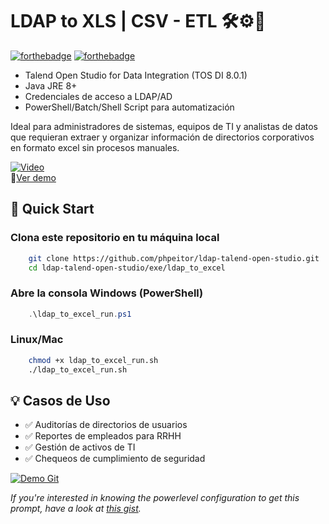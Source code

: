 # LDAP to XLS | CSV - ETL 🛠⚙️🔐
[![forthebadge](http://forthebadge.com/images/badges/made-with-java.svg)](https://www.linkedin.com/in/drphp/)
[![forthebadge](http://forthebadge.com/images/badges/built-with-love.svg)](https://www.linkedin.com/in/drphp/)

* Talend Open Studio for Data Integration (TOS DI 8.0.1)
* Java JRE 8+
* Credenciales de acceso a LDAP/AD
* PowerShell/Batch/Shell Script para automatización

Ideal para administradores de sistemas, equipos de TI y analistas de datos que requieran extraer y organizar información de directorios corporativos en formato excel sin procesos manuales.

[![Video](https://img.youtube.com/vi/TF7_l2JltMc/0.jpg)](https://www.youtube.com/watch?v=TF7_l2JltMc)  
🎥[Ver demo](https://www.youtube.com/watch?v=TF7_l2JltMc)

## 🚀 Quick Start
### **Clona este repositorio en tu máquina local**
```bash
    git clone https://github.com/phpeitor/ldap-talend-open-studio.git
    cd ldap-talend-open-studio/exe/ldap_to_excel
```

### **Abre la consola Windows (PowerShell)**
```powershell
    .\ldap_to_excel_run.ps1
```

### **Linux/Mac**
```bash
    chmod +x ldap_to_excel_run.sh
    ./ldap_to_excel_run.sh
```

## 💡 Casos de Uso
- ✅ Auditorías de directorios de usuarios
- ✅ Reportes de empleados para RRHH
- ✅ Gestión de activos de TI
- ✅ Chequeos de cumplimiento de seguridad

<a href="#" target="_self" style="pointer-events: none;">
  <img src="https://wiesseconsultores.com/demo.gif" alt="Demo Git">
</a>

*If you're interested in knowing the powerlevel configuration to get this prompt, have a look at [this gist](https://github.com/phpeitor/).*
